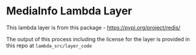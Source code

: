 # MediaInfo Lambda Layer

This lambda layer is from this package - https://pypi.org/project/redis/

The output of this process including the license for the layer is provided in this repo at `lambda_src/layer_code`
